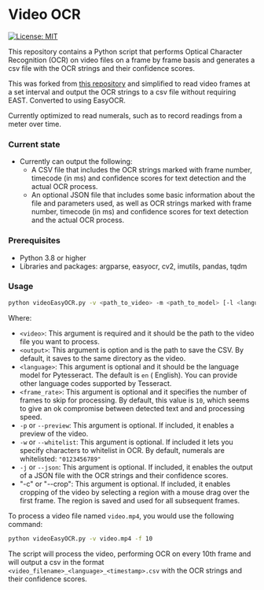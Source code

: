 # Video OCR

[![License: MIT](https://img.shields.io/badge/License-MIT-yellow.svg)](https://opensource.org/licenses/MIT)

This repository contains a Python script that performs Optical Character Recognition (OCR) on video files on a frame
by frame basis and generates a csv file with the OCR strings and their confidence scores.

This was forked from [this repository](https://github.com/torbjornbp/video-ocr2srt) and simplified to read video
frames at a set interval and output the OCR strings to a csv file without requiring EAST. Converted to using EasyOCR.

Currently optimized to read numerals, such as to record readings from a meter over time.

### Current state

- Currently can output the following:
    - A CSV file that includes the OCR strings marked with frame number, timecode (in ms) and confidence scores for text
      detection and the actual OCR process.
    - An optional JSON file that includes some basic information about the file and parameters used, as well as OCR
      strings marked with frame number, timecode (in ms) and confidence scores for text detection and the actual OCR
      process.

### Prerequisites

- Python 3.8 or higher
- Libraries and packages: argparse, easyocr, cv2, imutils, pandas, tqdm

### Usage

```sh
python videoEasyOCR.py -v <path_to_video> -m <path_to_model> [-l <language>] [-f <frame_rate>] [-p]
```

Where:

- `<video>`: This argument is required and it should be the path to the video file you want to process.
- `<output>`: This argument is option and is the path to save the CSV. By default, it saves to the same directory as
  the video.
- `<language>`: This argument is optional and it should be the language model for Pytesseract. The default is `en` (
  English). You can provide other language codes supported by Tesseract.
- `<frame_rate>`: This argument is optional and it specifies the number of frames to skip for processing. By default,
  this value is `10`, which seems to give an ok compromise between detected text and and processing speed.
- `-p` or `--preview`: This argument is optional. If included, it enables a preview of the video.
- `-w` or `--whitelist`: This argument is optional. If included it lets you specify characters to whitelist in OCR. By
  default, numerals are whitelisted: `"0123456789"`
- `-j` or `--json`: This argument is optional. If included, it enables the output of a JSON file with the OCR 
  strings and  their confidence scores.
- "-c" or "--crop": This argument is optional. If included, it enables cropping of the video by selecting a region 
  with a mouse drag over the first frame. The region is saved and used for all subsequent frames.

To process a video file named `video.mp4`, you would use the following
command:

```sh
python videoEasyOCR.py -v video.mp4 -f 10
```

The script will process the video, performing OCR on every 10th frame and will output a csv in the format
`<video_filename>_<language>_<timestamp>.csv` with the OCR strings and their confidence scores.
